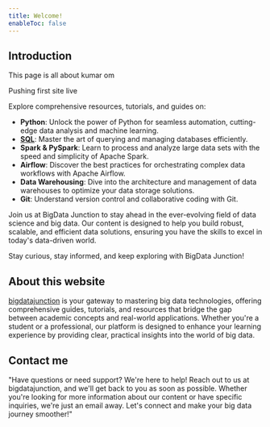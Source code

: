 ```yaml
---
title: Welcome!
enableToc: false
---
```


## Introduction

This page is all about kumar om

Pushing first site live

Explore comprehensive resources, tutorials, and guides on:

- **Python**: Unlock the power of Python for seamless automation, cutting-edge data analysis and machine learning.
- [**SQL**](https://bigdatajunction.com/sql/): Master the art of querying and managing databases efficiently.
- **Spark & PySpark**: Learn to process and analyze large data sets with the speed and simplicity of Apache Spark.
- **Airflow**: Discover the best practices for orchestrating complex data workflows with Apache Airflow.
- **Data Warehousing**: Dive into the architecture and management of data warehouses to optimize your data storage solutions.
- **Git**: Understand version control and collaborative coding with Git.

Join us at BigData Junction to stay ahead in the ever-evolving field of data science and big data. Our content is designed to help you build robust, scalable, and efficient data solutions, ensuring you have the skills to excel in today's data-driven world.

Stay curious, stay informed, and keep exploring with BigData Junction!

## About this website

[bigdatajunction](https://bigdatajunction.com/) is your gateway to mastering big data technologies, offering comprehensive guides, tutorials, and resources that bridge the gap between academic concepts and real-world applications. Whether you're a student or a professional, our platform is designed to enhance your learning experience by providing clear, practical insights into the world of big data.

## Contact me

"Have questions or need support? We're here to help! Reach out to us at bigdatajunction, and we'll get back to you as soon as possible. Whether you're looking for more information about our content or have specific inquiries, we're just an email away. Let's connect and make your big data journey smoother!"